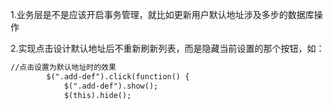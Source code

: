1.业务层是不是应该开启事务管理，就比如更新用户默认地址涉及多步的数据库操作

2.实现点击设计默认地址后不重新刷新列表，而是隐藏当前设置的那个按钮，如：
~~~html
//点击设置为默认地址时的效果
		$(".add-def").click(function() {
			$(".add-def").show();
			$(this).hide();

~~~